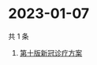 # 2023-01-07

共 1 条

<!-- BEGIN ZHIHUSEARCH -->
<!-- 最后更新时间 Sat Jan 07 2023 01:09:12 GMT+0800 (China Standard Time) -->
1. [第十版新冠诊疗方案](https://www.zhihu.com/search?q=第十版新冠诊疗方案)
<!-- END ZHIHUSEARCH -->
